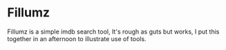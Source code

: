 Fillumz
=======

Fillumz is a simple imdb search tool, It's rough as guts but works, I put this together in an afternoon to illustrate use of tools.
